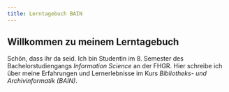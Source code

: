 ```yaml
---
title: Lerntagebuch BAIN
---
```


## Willkommen zu meinem Lerntagebuch

Schön, dass ihr da seid. Ich bin Studentin im 8. Semester des Bachelorstudiengangs _Information Science_ an der FHGR. Hier schreibe ich über meine Erfahrungen und Lernerlebnisse im Kurs _Bibliotheks- und Archivinformatik (BAIN)_.
